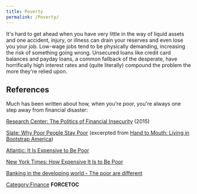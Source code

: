 ```yaml
---
title: Poverty
permalink: /Poverty/
---
```


It's hard to get ahead when you have very little in the way of liquid assets and one accident, injury, or illness can drain your reserves and even lose you your job. Low-wage jobs tend to be physically demanding, increasing the risk of something going wrong. Unsecured loans like credit card balances and payday loans, a common fallback of the desperate, have horrifically high interest rates and (quite literally) compound the problem the more they're relied upon.

References
----------

Much has been written about how, when you're poor, you're always one step away from financial disaster:

[Research Center: The Politics of Financial Insecurity](http://www.people-press.org/2015/01/08/the-politics-of-financial-insecurity-a-democratic-tilt-undercut-by-low-participation/Pew) (2015)

[Slate: Why Poor People Stay Poor](http://www.slate.com/articles/life/family/2014/12/linda_tirado_on_the_realities_of_living_in_bootstrap_america_daily_annoyances.html) (excerpted from [Hand to Mouth: Living in Bootstrap America](http://www.amazon.com/dp/0399171983/))

[Atlantic: It Is Expensive to Be Poor](http://www.theatlantic.com/business/archive/2014/01/it-is-expensive-to-be-poor/282979/The)

[New York Times: How Expensive It Is to Be Poor](http://www.nytimes.com/2015/01/19/opinion/charles-blow-how-expensive-it-is-to-be-poor.html)

[Banking in the developing world - The poor are different](http://www.economist.com/blogs/feastandfamine/2012/04/banking-developing-world)

[Category:Finance](/Category:Finance "wikilink") __FORCETOC__